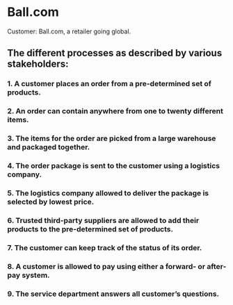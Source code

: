 # Ball.com

Customer: Ball.com, a retailer going global.

## The different processes as described by various stakeholders:

### 1. A customer places an order from a pre-determined set of products. 
### 2. An order can contain anywhere from one to twenty different items.
### 3. The items for the order are picked from a large warehouse and packaged together.
### 4. The order package is sent to the customer using a logistics company. 
### 5. The logistics company allowed to deliver the package is selected by lowest price.
### 6. Trusted third-party suppliers are allowed to add their products to the pre-determined set of products.
### 7. The customer can keep track of the status of its order.
### 8. A customer is allowed to pay using either a forward- or after-pay system.
### 9. The service department answers all customer’s questions. 
